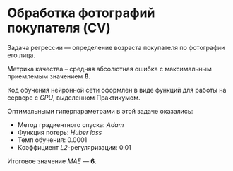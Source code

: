 # Обработка фотографий покупателя (CV)

Задача регрессии — определение возраста покупателя по фотографии его лица.

Метрика качества – средняя абсолютная ошибка с максимальным приемлемым значением **8**.

Код обучения нейронной сети оформлен в виде функций для работы на сервере с *GPU*, выделенном Практикумом.

Оптимальными гиперпараметрами в этой задаче оказались:
- Метод градиентного спуска: *Adam*
- Функция потерь: *Huber loss*
- Темп обучения:  $0.0001$
- Коэффициент *L2*-регуляризации: $0.01$

Итоговое значение *MAE* — **6**.
